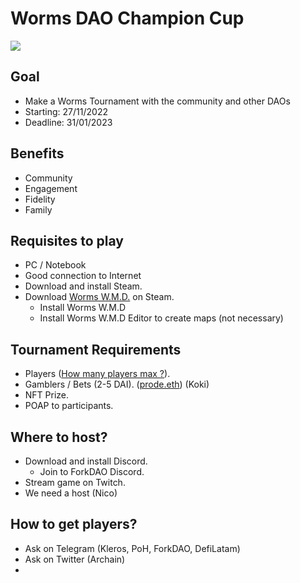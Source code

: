# Worms DAO Champion Cup

![](https://i.imgur.com/6imiiqz.png)


## Goal

* Make a Worms Tournament with the community and other DAOs
* Starting: 27/11/2022
* Deadline: 31/01/2023

## Benefits

* Community
* Engagement
* Fidelity
* Family

## Requisites to play

* PC / Notebook
* Good connection to Internet
* Download and install Steam.
* Download [Worms W.M.D.](https://store.steampowered.com/app/327030/Worms_WMD/) on Steam.
    * Install Worms W.M.D
    * Install Worms W.M.D Editor to create maps (not necessary)

## Tournament Requirements 

* Players ([How many players max ?](https://steamcommunity.com/app/327030/discussions/0/1866119656246068016/)).
* Gamblers / Bets (2-5 DAI). ([prode.eth](https://twitter.com/prode_eth)) (Koki)
* NFT Prize.
* POAP to participants.

## Where to host?

* Download and install Discord.
    * Join to ForkDAO Discord.
* Stream game on Twitch.
* We need a host (Nico)

## How to get players?

* Ask on Telegram (Kleros, PoH, ForkDAO, DefiLatam)
* Ask on Twitter (Archain)
* 